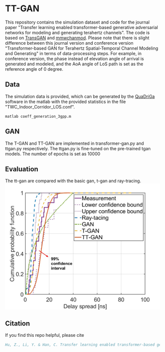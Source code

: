 # TT-GAN
This repository contains the simulation dataset and code for the journal paper "Transfer learning enabled transformer-based generative adversarial networks for modeling and generating terahertz channels". The code is based on [TransGAN](https://github.com/VITA-Group/TransGAN) and [mmwchanmod](https://github.com/nyu-wireless/mmwchanmod). Please note that there is slight difference between this journal version and conference version "Transformer-based GAN for Terahertz Spatial-Temporal Channel Modeling and Generating" in terms of data-processing steps. For example, in conference version, the phase instead of elevation angle of arrival is generated and modeled, and the AoA angle of LoS path is set as the reference angle of 0 degree.

## Data
The simulation data is provided, which can be generated by the [QuaDriGa](https://quadriga-channel-model.de/) software in the matlab with the provided statistics in the file "TWC_Indoor_Corridor_LOS.conf". 
```
matlab coeff_generation_3gpp.m
```

## GAN
The T-GAN and TT-GAN are implemented in transformer-gan.py and ttgan.py respectively. The ttgan.py is fine-tuned on the pre-trained tgan models. The number of epochs is set as 10000


## Evaluation
The tt-gan are compared with the basic gan, t-gan and ray-tracing.
![delay](delay_spread.jpg)

## Citation
If you find this repo helpful, please cite
```bibtex
Hu, Z., Li, Y. & Han, C. Transfer learning enabled transformer-based generative adversarial networks for modeling and generating terahertz channels. Commun Eng 3, 153 (2024). https://doi.org/10.1038/s44172-024-00309-x
```

